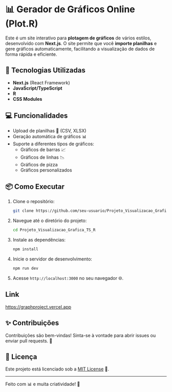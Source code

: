 # 📊 Gerador de Gráficos Online (Plot.R)

Este é um site interativo para **plotagem de gráficos** de vários estilos, desenvolvido com **Next.js**. O site permite que você **importe planilhas** e gere gráficos automaticamente, facilitando a visualização de dados de forma rápida e eficiente.

## 🚀 Tecnologias Utilizadas

- **Next.js** (React Framework)
- **JavaScript/TypeScript**
- **R** 
- **CSS Modules** 
## 💻 Funcionalidades

- Upload de planilhas 📂 (CSV, XLSX)
- Geração automática de gráficos 📊
- Suporte a diferentes tipos de gráficos: 
  - Gráficos de barras 📈
  - Gráficos de linhas 📉
  - Gráficos de pizza 
  - Gráficos personalizados 

## 📦 Como Executar

1. Clone o repositório:
   ```bash
   git clone https://github.com/seu-usuario/Projeto_Visualizacao_Grafica_TS_R
   ```

2. Navegue até o diretório do projeto:
   ```bash
   cd Projeto_Visualizacao_Grafica_TS_R
   ```

3. Instale as dependências:
   ```bash
   npm install
   ```

4. Inicie o servidor de desenvolvimento:
   ```bash
   npm run dev
   ```

5. Acesse `http://localhost:3000` no seu navegador 🌐.

## Link

https://graphproject.vercel.app

## ✨ Contribuições

Contribuições são bem-vindas! Sinta-se à vontade para abrir issues ou enviar pull requests. 🙌

## 📄 Licença

Este projeto está licenciado sob a [MIT License](LICENSE) 📜.

---

Feito com 📊 e muita criatividade! 🚀

